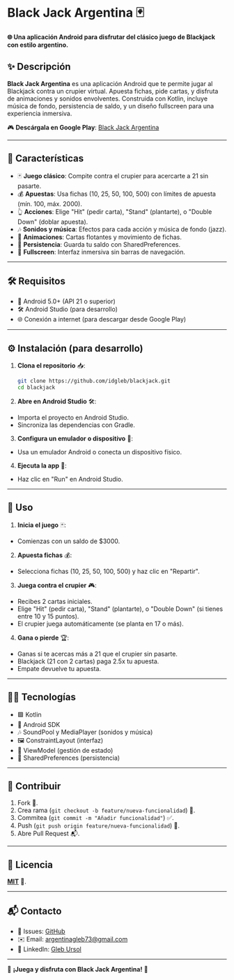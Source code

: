# Black Jack Argentina 🃏

**🌐 Una aplicación Android para disfrutar del clásico juego de Blackjack con estilo argentino.**

## ✨ Descripción

**Black Jack Argentina** es una aplicación Android que te permite jugar al Blackjack contra un crupier virtual. Apuesta fichas, pide cartas, y disfruta de animaciones y sonidos envolventes. Construida con Kotlin, incluye música de fondo, persistencia de saldo, y un diseño fullscreen para una experiencia inmersiva.

🎮 **Descárgala en Google Play**: [Black Jack Argentina](https://play.google.com/store/apps/details?id=com.ursolgleb.blackjacknoactivity)

---

## 🚀 Características

- 🃏 **Juego clásico**: Compite contra el crupier para acercarte a 21 sin pasarte.
- 💰 **Apuestas**: Usa fichas (10, 25, 50, 100, 500) con límites de apuesta (mín. 100, máx. 2000).
- 👆 **Acciones**: Elige "Hit" (pedir carta), "Stand" (plantarte), o "Double Down" (doblar apuesta).
- 🎶 **Sonidos y música**: Efectos para cada acción y música de fondo (jazz).
- 🎥 **Animaciones**: Cartas flotantes y movimiento de fichas.
- 💾 **Persistencia**: Guarda tu saldo con SharedPreferences.
- 📱 **Fullscreen**: Interfaz inmersiva sin barras de navegación.

---

## 🛠️ Requisitos

- 📱 Android 5.0+ (API 21 o superior)
- 🛠️ Android Studio (para desarrollo)
- 🌐 Conexión a internet (para descargar desde Google Play)

---

## ⚙️ Instalación (para desarrollo)

1. **Clona el repositorio** 📥:
   ```bash
   git clone https://github.com/idgleb/blackjack.git
   cd blackjack
   ```

2. **Abre en Android Studio** 🛠️:
 - Importa el proyecto en Android Studio.
 - Sincroniza las dependencias con Gradle.

3. **Configura un emulador o dispositivo** 📱:
 - Usa un emulador Android o conecta un dispositivo físico.

4. **Ejecuta la app** 🚀:
 - Haz clic en "Run" en Android Studio.

---

## 📖 Uso

1. **Inicia el juego** 🃏:
 - Comienzas con un saldo de $3000.

2. **Apuesta fichas** 💰:
 - Selecciona fichas (10, 25, 50, 100, 500) y haz clic en "Repartir".

3. **Juega contra el crupier** 🎮:
 - Recibes 2 cartas iniciales.
 - Elige "Hit" (pedir carta), "Stand" (plantarte), o "Double Down" (si tienes entre 10 y 15 puntos).
 - El crupier juega automáticamente (se planta en 17 o más).

4. **Gana o pierde** 🏆:
 - Ganas si te acercas más a 21 que el crupier sin pasarte.
 - Blackjack (21 con 2 cartas) paga 2.5x tu apuesta.
 - Empate devuelve tu apuesta.

---

## 🧑‍💻 Tecnologías

- 🟪 Kotlin
- 📱 Android SDK
- 🎶 SoundPool y MediaPlayer (sonidos y música)
- 🖼️ ConstraintLayout (interfaz)
- 🧠 ViewModel (gestión de estado)
- 💾 SharedPreferences (persistencia)

---

## 🤝 Contribuir

1. Fork 🍴.
2. Crea rama (`git checkout -b feature/nueva-funcionalidad`) 🌿.
3. Commitea (`git commit -m "Añadir funcionalidad"`) ✅.
4. Push (`git push origin feature/nueva-funcionalidad`) 🚀.
5. Abre Pull Request 📬.

---

## 📜 Licencia

**[MIT](LICENSE)** 📝.

---

## 📬 Contacto

- 🐞 Issues: [GitHub](https://github.com/idgleb/blackjack/issues)
- ✉️ Email: [argentinagleb73@gmail.com](mailto:argentinagleb73@gmail.com)
- 🔗 LinkedIn: [Gleb Ursol](https://www.linkedin.com/in/gleb-ursol-855725326/)

---

🌟 **¡Juega y disfruta con Black Jack Argentina!** 🌟
